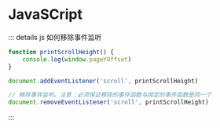 # JavaSCript

::: details js 如何移除事件监听

```js
function printScrollHeight() {
    console.log(window.pageYOffset)
}

document.addEventListener('scroll', printScrollHeight)

// 移除事件监听。注意：必须保证移除的事件函数与绑定的事件函数是同一个
document.removeEventListener('scroll', printScrollHeight)
```

:::
